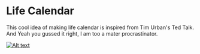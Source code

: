 # Life Calendar

This cool idea of making life calendar is inspired from Tim Urban's Ted Talk. And Yeah you gussed it right, I am too a mater procrastinator.


[![Alt text](https://img.youtube.com/vi/arj7oStGLkU/0.jpg)](https://www.youtube.com/watch?v=arj7oStGLkU)
